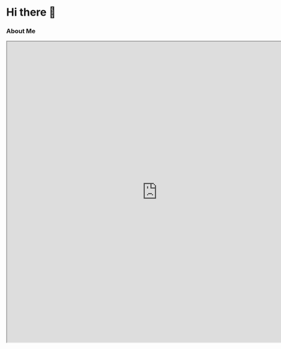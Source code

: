 # Hi there 👋


### About Me
<div>
  <iframe src="https://wilspi.com/about-me" style="height:800px;width:800px" title="Iframe Acko"></iframe>
</div>

<!--
**wilspi/wilspi** is a ✨ _special_ ✨ repository because its `README.md` (this file) appears on your GitHub profile.

Here are some ideas to get you started:

- 🔭 I’m currently working on ...
- 🌱 I’m currently learning ...
- 👯 I’m looking to collaborate on ...
- 🤔 I’m looking for help with ...
- 💬 Ask me about ...
- 📫 How to reach me: ...
- 😄 Pronouns: ...
- ⚡ Fun fact: ...
-->
